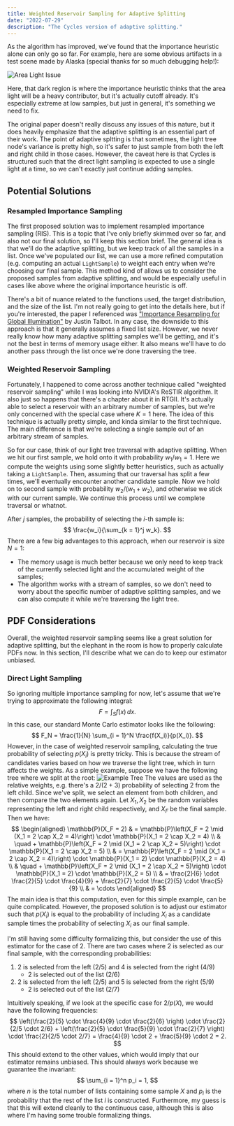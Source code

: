 ```yaml
---
title: Weighted Reservoir Sampling for Adaptive Splitting
date: "2022-07-29"
description: "The Cycles version of adaptive splitting."
---
```


As the algorithm has improved, we've found that the importance heuristic alone can only go so far. For example, here are some obvious artifacts in a test scene made by Alaska (special thanks for so much debugging help!):

![Area Light Issue](/images/06-no-splitting-issue.jpg)

Here, that dark region is where the importance heuristic thinks that the area light will be a heavy contributor, but it's actually cutoff already. It's especially extreme at low samples, but just in general, it's something we need to fix. 

The original paper doesn't really discuss any issues of this nature, but it does heavily emphasize that the adaptive splitting is an essential part of their work. The point of adaptive spltting is that sometimes, the light tree node's variance is pretty high, so it's safer to just sample from both the left and right child in those cases. However, the caveat here is that Cycles is structured such that the direct light sampling is expected to use a single light at a time, so we can't exactly just continue adding samples.


## Potential Solutions 
### Resampled Importance Sampling

The first proposed solution was to implement resampled importance sampling (RIS). This is a topic that I've only briefly skimmed over so far, and also not our final solution, so I'll keep this section brief. The general idea is that we'll do the adaptive splitting, but we keep track of all the samples in a list. Once we've populated our list, we can use a more refined computation (e.g. computing an actual `LightSample`) to weight each entry when we're choosing our final sample. This method kind of allows us to consider the proposed samples from adaptive splitting, and would be especially useful in cases like above where the original importance heuristic is off.

There's a bit of nuance related to the functions used, the target distribution, and the size of the list. I'm not really going to get into the details here, but if you're interested, the paper I referenced was ["Importance Resampling for Global Illumination"](https://scholarsarchive.byu.edu/cgi/viewcontent.cgi?article=1662&context=etd) by Justin Talbot. In any case, the downside to this approach is that it generally assumes a fixed list size. However, we never really know how many adaptive splitting samples we'll be getting, and it's not the best in terms of memory usage either. It also means we'll have to do another pass through the list once we're done traversing the tree.


### Weighted Reservoir Sampling

Fortunately, I happened to come across another technique called "weighted reservoir sampling" while I was looking into NVIDIA's ReSTIR algorithm. It also just so happens that there's a chapter about it in RTGII. It's actually able to select a reservoir with an arbitrary number of samples, but we're only concerned with the special case where $K = 1$ here. The idea of this technique is actually pretty simple, and kinda similar to the first technique. The main difference is that we're selecting a single sample out of an arbitrary stream of samples.

So for our case, think of our light tree traversal with adaptive splitting. When we hit our first sample, we hold onto it with probability $w_1 / w_1 = 1$. Here we compute the weights using some slightly better heuristics, such as actually taking a `LightSample`. Then, assuming that our traversal has split a few times, we'll eventually encounter another candidate sample. Now we hold on to second sample with probability $w_2 / (w_1 + w_2)$, and otherwise we stick with our current sample. We continue this process until we complete traversal or whatnot.

After $j$ samples, the probability of selecting the $i$-th sample is:
$$
\frac{w_i}{\sum_{k = 1}^j w_k}.
$$
There are a few big advantages to this approach, when our reservoir is size $N = 1$:
- The memory usage is much better because we only need to keep track of the currently selected light and the accumulated weight of the samples;
- The algorithm works with a stream of samples, so we don't need to worry about the specific number of adaptive splitting samples, and we can also compute it while we're traversing the light tree.


## PDF Considerations

Overall, the weighted reservoir sampling seems like a great solution for adaptive splitting, but the elephant in the room is how to properly calculate PDFs now. In this section, I'll describe what we can do to keep our estimator unbiased.

### Direct Light Sampling

So ignoring multiple importance sampling for now, let's assume that we're trying to approximate the following integral:
$$
F = \int_S f(x) \,dx.
$$
In this case, our standard Monte Carlo estimator looks like the following:
$$
F_N = \frac{1}{N} \sum_{i = 1}^N \frac{f(X_i)}{p(X_i)}.
$$
However, in the case of weighted reservoir sampling, calculating the true probability of selecting $p(X_i)$ is pretty tricky. This is because the stream of candidates varies based on how we traverse the light tree, which in turn affects the weights. As a simple example, suppose we have the following tree where we split at the root:
![Example Tree](/images/06-example-tree.png)
The values are used as the relative weights, e.g. there's a $2/(2 + 3)$ probability of selecting $2$ from the left child. Since we've split, we select an element from both children, and then compare the two elements again. Let $X_1, X_2$ be the random variables representing the left and right child respectively, and $X_F$ be the final sample. Then we have:
$$
\begin{aligned}
\mathbb{P}(X_F = 2) & = \mathbb{P}\left(X_F = 2 \mid (X_1 = 2 \cap X_2 = 4)\right) \cdot \mathbb{P}(X_1 = 2 \cap X_2 = 4) \\
& \quad + \mathbb{P}\left(X_F = 2 \mid (X_1 = 2 \cap X_2 = 5)\right) \cdot \mathbb{P}(X_1 = 2 \cap X_2 = 5) \\
& = \mathbb{P}\left(X_F = 2 \mid (X_1 = 2 \cap X_2 = 4)\right) \cdot \mathbb{P}(X_1 = 2) \cdot \mathbb{P}(X_2 = 4) \\
& \quad + \mathbb{P}\left(X_F = 2 \mid (X_1 = 2 \cap X_2 = 5)\right) \cdot \mathbb{P}(X_1 = 2) \cdot \mathbb{P}(X_2 = 5) \\
& = \frac{2}{6} \cdot \frac{2}{5} \cdot \frac{4}{9} + \frac{2}{7} \cdot \frac{2}{5} \cdot \frac{5}{9} \\
& = \cdots
\end{aligned}
$$
The main idea is that this computation, even for this simple example, can be quite complicated. However, the proposed solution is to adjust our estimator such that $p(X_i)$ is equal to the probability of including $X_i$ as a candidate sample times the probability of selecting $X_i$ as our final sample.

I'm still having some difficulty formalizing this, but consider the use of this estimator for the case of $2$. There are two cases where $2$ is selected as our final sample, with the corresponding probabilities:
1. 2 is selected from the left ($2/5$) and 4 is selected from the right ($4/9$)
    * 2 is selected out of the list ($2/6$)
2. 2 is selected from the left ($2/5$) and 5 is selected from the right ($5/9$)
    * 2 is selected out of the list ($2/7$)

Intuitively speaking, if we look at the specific case for $2 / p(X)$, we would have the following frequencies:
$$
\left(\frac{2}{5} \cdot \frac{4}{9} \cdot \frac{2}{6} \right) \cdot \frac{2}{2/5 \cdot 2/6} + \left(\frac{2}{5} \cdot \frac{5}{9} \cdot \frac{2}{7} \right) \cdot \frac{2}{2/5 \cdot 2/7} = \frac{4}{9} \cdot 2 + \frac{5}{9} \cdot 2 = 2.
$$
This should extend to the other values, which would imply that our estimator remains unbiased. This should always work because we guarantee the invariant:
$$
\sum_{i = 1}^n p_i = 1,
$$
where $n$ is the total number of lists containing some sample $X$ and $p_i$ is the probability that the rest of the list $i$ is constructed. Furthermore, my guess is that this will extend cleanly to the continuous case, although this is also where I'm having some trouble formalizing things.

